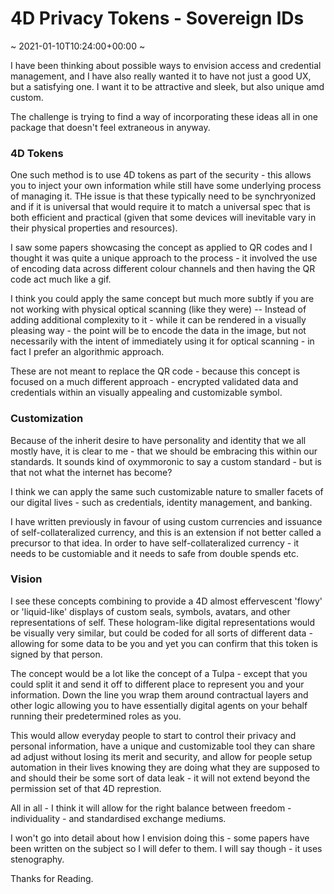 # 4D Privacy Tokens - Sovereign IDs
~ 2021-01-10T10:24:00+00:00 ~

I have been thinking about possible ways to envision access and credential management, and I have also really wanted it to have not just a good UX, but a satisfying one. I want it to be attractive and sleek, but also unique amd custom. 

The challenge is trying to find a way of incorporating these ideas all in one package that doesn't feel extraneous in anyway. 

### 4D Tokens

One such method is to use 4D tokens as part of the security - this allows you to inject your own information while still have some underlying process of managing it. THe issue is that these typically need to be synchryonized and if it is universal that would require it to match a universal spec that is both efficient and practical (given that some devices will inevitable vary in their physical properties and resources).

I saw some papers showcasing the concept as applied to QR codes and I thought it was quite a unique approach to the process - it involved the use of encoding data across different colour channels and then having the QR code act much like a gif.

I think you could apply the same concept but much more subtly if you are not working with physical optical scanning (like they were) -- Instead of adding additional complexity to it - while it can be rendered in a visually pleasing way - the point will be to encode the data in the image, but not necessarily with the intent of immediately using it for optical scanning - in fact I prefer an algorithmic approach.

These are not meant to replace the QR code - because this concept is focused on a much different approach - encrypted validated data and credentials within an visually appealing and customizable symbol.

### Customization

Because of the inherit desire to have personality and identity that we all mostly have, it is clear to me - that we should be embracing this within our standards. It sounds kind of oxymmoronic to say a custom standard - but is that not what the internet has become?

I think we can apply the same such customizable nature to smaller facets of our digital lives - such as credentials, identity management, and banking.

I have written previously in favour of using custom currencies and issuance of self-collateralized currency, and this is an extension if not better called a precursor to that idea. In order to have self-collateralized currency - it needs to be customiable and it needs to safe from double spends etc.

### Vision

I see these concepts combining to provide a 4D almost effervescent 'flowy' or 'liquid-like' displays of custom seals, symbols, avatars, and other representations of self. These hologram-like digital representations would be visually very similar, but could be coded for all sorts of different data - allowing for some data to be you and yet you can confirm that this token is signed by that person.

The concept would be a lot like the concept of a Tulpa - except that you could split it and send it off to different place to represent you and your information. Down the line you wrap them around contractual layers and other logic allowing you to have essentially digital agents on your behalf running their predetermined roles as you.

This would allow everyday people to start to control their privacy and personal information, have a unique and customizable tool they can share ad adjust without losing its merit and security, and allow for people setup automation in their lives knowing they are doing what they are supposed to and should their be some sort of data leak - it will not extend beyond the permission set of that 4D represtion.

All in all - I think it will allow for the right balance between freedom - individuality - and standardised exchange mediums.

I won't go into detail about how I envision doing this - some papers have been written on the subject so I will defer to them. I will say though - it uses stenography.

Thanks for Reading.